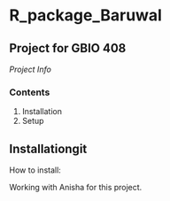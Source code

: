 # R_package_Baruwal

## Project for GBIO 408

*Project Info*

### Contents 

1.  Installation
2.  Setup

## Installationgit

How to install: 

Working with Anisha for this project.

